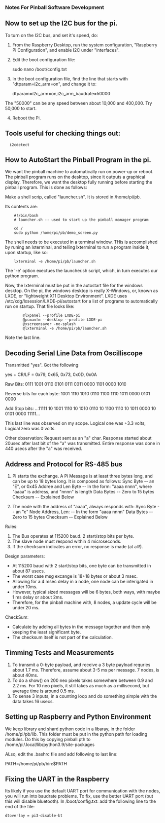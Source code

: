 ### Notes For Pinball Software Development

## Now to set up the I2C bus for the pi.

To turn on the I2C bus, and set it's speed, do:
  1. From the Raspberry Desktop, run the system configuration, "Raspberry Pi Configuration",
  and enable I2C under "interfaces".
  2. Edit the boot configuration file:
      
      sudo nano /boot/config.txt

  3. In the boot configuration file, find the line that starts with "dtparam=i2c_arm=on", and
  change it to:

      dtparam=i2c_arm=on,i2c_arm_baudrate=50000

  The "50000" can be any speed between about 10,000 and 400,000.  Try 50,000 to start.

  4. Reboot the Pi.

## Tools useful for checking things out:

      i2cdetect


## How to AutoStart the Pinball Program in the pi.

We want the pinball machine to automatically run on power-up or reboot. 
The pinball program runs on the desktop, since it outputs a graphical display.
Therefore, we want the desktop fully running before starting the pinball program.
This is done as follows:

Make a shell scrip, called "launcher.sh".  It is stored in /home/pi/pb.

Its contents are:

        #!/bin/bash
        # launcher.sh -- used to start up the pinball manager program

        cd /
        sudo python /home/pi/pb/demo_screen.py 

The shell needs to be executed in a terminal window.  THis is accomplished by
runing an lxterminal, and telling lxterminal to run a program inside it, upon startup, like so:
    
        lxterminal -e /home/pi/pb/launcher.sh

The '-e' option exectues the launcher.sh script, which, in turn executes our  python program.

Now, the lxterminal must be put in the autostart file for the windows desktop.  On the pi,
the windows desktop is really X-Windows, or, known as LXDE, or "lightweight X11 Desktop Environment".
LXDE uses /etc/xdg/lxsession/LXDE-pi/autostart for a list of programs to automatically run on startup.
That file looks like:

            @lxpanel --profile LXDE-pi
            @pcmanfm --desktop --profile LXDE-pi
            @xscreensaver -no-splash
            @lxterminal -e /home/pi/pb/launcher.sh

Note the last line.


## Decoding Serial Line Data from Oscilliscope

Transmitted "yes".  Got the following

yes + CR/LF                      = 0x79,        0x65,        0x73,        0x0D,        0x0A

Raw Bits:                        0111 1001    0110 0101    0111 0011    0000 1101    0000 1010  

Reverse bits for each byte:      1001 1110    1010 0110    1100 1110    1011 0000    0101 0000       

Add Stop bits:      ...11111  10 1001 1110 10 1010 0110 10 1100 1110 10 1011 0000 10 0101 0000  11111...

This last line was observed on my scope.  Logical one was +3.3 volts, Logical zero was 0 volts.

Other observation:  Request sent as an "a" char.  Response started about 20usec after last bit
of the "a" was transmitted.  Entire response was done in 440 usecs after the "a" was received.

## Address and Protocol for RS-485 bus

1.  Pi starts the exchange.  A Pi Message is at least three bytes long, and can be up to 18 bytes long.
    It is composed as follows:
       Sync Byte              -- an "E", or 0x45
       Addree and Len Byte    -- In the form: "aaaa nnnn", where "aaaa" is address, and "nnnn" is length
       Data Bytes             -- Zero to 15 bytes
       Checksum               -- Explained Below

2. The node with the address of "aaaa", always responds with:
       Sync Byte              -- an "e"
       Node Address, Len:     -- In the form "aaaa nnnn"
       Data Bytes             -- Zero to 15 bytes
       Checksum               -- Explained Below

Rules:  
1. The Bus operates at 115200 baud.  2 start/stop bits per byte.
2. The slave node must respond within 4 microseconds.  
3. If the checksum indicates an error, no response is made (at all!).

Design parameters:
* At 115200 baud with 2 start/stop bits, one byte can be transmitted in about 87 usecs.
* The worst case msg excange is 18+18 bytes or  about 3 msec. 
* Allowing for a 4 msec delay in a node, one node can be interigated in under 10ms.
* However, typical sized messages will be 6 bytes, both ways, with maybe 1 ms delay or about 2ms.
* Therefore, for the pinball machine with, 8 nodes, a update cycle will be under 20 ms.

CheckSum:
* Calculate by adding all bytes in the message together and then only keeping the least significant byte.
* The checksum itself is not part of the calculation.

## Timming Tests and Measurements
1. To transmit a 0-byte payload, and receive a 3 byte payload requries about 1.7 ms.  Therefore, assume about 3-5 ms per message.  7 nodes, is about 40ms. 
2. To do a show() on 200 neo pixels takes somewhere between 0.9 and 2.2 ms.   For 10 neo pixels,
it still takes as much as a millisecond, but average time is around 0.5 ms.
3. To sense 3 inputs, in a counting loop and do something simple with the data takes 16 usecs.

## Setting up Raspberry and Python Environment
We keep library and shard python code in a libaray, in the folder /home/pi/pb/lib.  This folder 
must be put in the python path for loading modules.  Do this by copying pinball.pth to 
/home/pi/.local/lib/python3.9/site-packages

ALso, edit the .bashrc file and add following to last line:

PATH=/home/pi/pb/bin:$PATH

## Fixing the UART in the Raspberry
Its likely if you use the default UART port for communication with the nodes, you will run
into baudrate problems.  To fix, use the better UART port (but this will disable bluetooth).
In /boot/config.txt:  add the following line to the end of the file:

    dtoverlay = pi3-disable-bt

    




